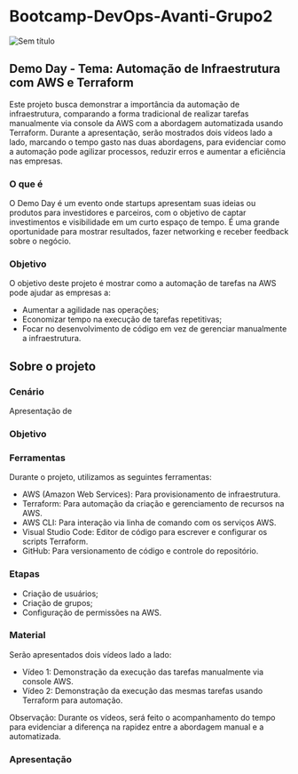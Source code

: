 # Bootcamp-DevOps-Avanti-Grupo2
 
![Sem título](https://github.com/user-attachments/assets/e4425080-3ed3-4a16-95bb-4465a752afca)

## Demo Day - Tema: Automação de Infraestrutura com AWS e Terraform
Este projeto busca demonstrar a importância da automação de infraestrutura, comparando a forma tradicional de realizar tarefas manualmente via console da AWS com a abordagem automatizada usando Terraform. Durante a apresentação, serão mostrados dois vídeos lado a lado, marcando o tempo gasto nas duas abordagens, para evidenciar como a automação pode agilizar processos, reduzir erros e aumentar a eficiência nas empresas.

### O que é
O Demo Day é um evento onde startups apresentam suas ideias ou produtos para investidores e parceiros, com o objetivo de captar investimentos e visibilidade em um curto espaço de tempo. É uma grande oportunidade para mostrar resultados, fazer networking e receber feedback sobre o negócio.

### Objetivo
O objetivo deste projeto é mostrar como a automação de tarefas na AWS pode ajudar as empresas a:
- Aumentar a agilidade nas operações;
- Economizar tempo na execução de tarefas repetitivas;
- Focar no desenvolvimento de código em vez de gerenciar manualmente a infraestrutura.

## Sobre o projeto

### Cenário
Apresentação de
### Objetivo
### Ferramentas
Durante o projeto, utilizamos as seguintes ferramentas:

- AWS (Amazon Web Services): Para provisionamento de infraestrutura.
- Terraform: Para automação da criação e gerenciamento de recursos na AWS.
- AWS CLI: Para interação via linha de comando com os serviços AWS.
- Visual Studio Code: Editor de código para escrever e configurar os scripts Terraform.
- GitHub: Para versionamento de código e controle do repositório.

### Etapas
- Criação de usuários;
- Criação de grupos;
- Configuração de permissões na AWS.


### Material
Serão apresentados dois vídeos lado a lado:

- Vídeo 1: Demonstração da execução das tarefas manualmente via console AWS.
- Vídeo 2: Demonstração da execução das mesmas tarefas usando Terraform para automação.  

Observação: Durante os vídeos, será feito o acompanhamento do tempo para evidenciar a diferença na rapidez entre a abordagem manual e a automatizada.

### Apresentação





